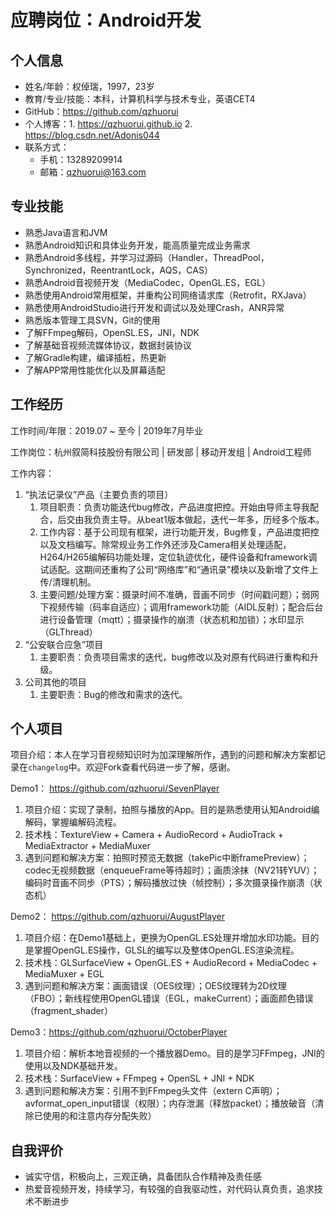 # 应聘岗位：Android开发

## 个人信息

- 姓名/年龄：权倬瑞，1997，23岁
- 教育/专业/技能：本科，计算机科学与技术专业，英语CET4
- GitHub：https://github.com/qzhuorui
- 个人博客：1. https://qzhuorui.github.io  2. https://blog.csdn.net/Adonis044
- 联系方式：
  - 手机：13289209914
  - 邮箱：qzhuorui@163.com

## 专业技能

- 熟悉Java语言和JVM
- 熟悉Android知识和具体业务开发，能高质量完成业务需求
- 熟悉Android多线程，并学习过源码（Handler，ThreadPool，Synchronized，ReentrantLock，AQS，CAS）
- 熟悉Android音视频开发（MediaCodec，OpenGL.ES，EGL）
- 熟悉使用Android常用框架，并重构公司网络请求库（Retrofit，RXJava）
- 熟悉使用AndroidStudio进行开发和调试以及处理Crash，ANR异常
- 熟悉版本管理工具SVN，Git的使用
- 了解FFmpeg解码，OpenSL.ES，JNI，NDK
- 了解基础音视频流媒体协议，数据封装协议
- 了解Gradle构建，编译插桩，热更新
- 了解APP常用性能优化以及屏幕适配

## 工作经历

工作时间/年限：2019.07 ~ 至今 | 2019年7月毕业

工作岗位：杭州叙简科技股份有限公司 | 研发部 | 移动开发组 | Android工程师

工作内容：

1. “执法记录仪”产品（主要负责的项目）
   1. 项目职责：负责功能迭代bug修改，产品进度把控。开始由导师主导我配合，后交由我负责主导。从beat1版本做起，迭代一年多，历经多个版本。
   2. 工作内容：基于公司现有框架，进行功能开发，Bug修复，产品进度把控以及文档编写。除常规业务工作外还涉及Camera相关处理适配，H264/H265编解码功能处理，定位轨迹优化，硬件设备和framework调试适配。这期间还重构了公司“网络库”和“通讯录”模块以及新增了文件上传/清理机制。
   3. 主要问题/处理方案：摄录时间不准确，音画不同步（时间戳问题）；弱网下视频传输（码率自适应）；调用framework功能（AIDL反射）；配合后台进行设备管理（mqtt）；摄录操作的崩溃（状态机和加锁）；水印显示（GLThread）
2. “公安联合应急”项目
   1. 主要职责：负责项目需求的迭代，bug修改以及对原有代码进行重构和升级。
3. 公司其他的项目
   1. 主要职责：Bug的修改和需求的迭代。

## 个人项目

项目介绍：本人在学习音视频知识时为加深理解所作，遇到的问题和解决方案都记录在`changelog`中。欢迎Fork查看代码进一步了解，感谢。

Demo1： https://github.com/qzhuorui/SevenPlayer

1. 项目介绍：实现了录制，拍照与播放的App。目的是熟悉使用认知Android编解码，掌握编解码流程。
2. 技术栈：TextureView + Camera + AudioRecord + AudioTrack + MediaExtractor + MediaMuxer
3. 遇到问题和解决方案：拍照时预览无数据（takePic中断framePreview）；codec无视频数据（enqueueFrame等待超时）；画质涂抹（NV21转YUV）；编码时音画不同步（PTS）；解码播放过快（帧控制）；多次摄录操作崩溃（状态机）

Demo2： https://github.com/qzhuorui/AugustPlayer

1. 项目介绍：在Demo1基础上，更换为OpenGL.ES处理并增加水印功能。目的是掌握OpenGL.ES操作，GLSL的编写以及整体OpenGL.ES渲染流程。
2. 技术栈：GLSurfaceView + OpenGL.ES + AudioRecord + MediaCodec + MediaMuxer + EGL
3. 遇到问题和解决方案：画面错误（OES纹理）；OES纹理转为2D纹理（FBO）；新线程使用OpenGL错误（EGL，makeCurrent）；画面颜色错误（fragment_shader）

Demo3：https://github.com/qzhuorui/OctoberPlayer

1. 项目介绍：解析本地音视频的一个播放器Demo。目的是学习FFmpeg，JNI的使用以及NDK基础开发。
2. 技术栈：SurfaceView + FFmpeg + OpenSL + JNI + NDK
3. 遇到问题和解决方案：引用不到FFmpeg头文件（extern C声明）；avformat_open_input错误（权限）；内存泄漏（释放packet）；播放破音（清除已使用的和注意内存分配失败）

## 自我评价

- 诚实守信，积极向上，三观正确，具备团队合作精神及责任感
- 热爱音视频开发，持续学习，有较强的自我驱动性，对代码认真负责，追求技术不断进步
